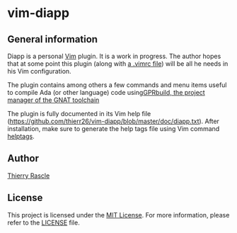 # vim-diapp


## General information

Diapp is a personal [Vim](https://www.vim.org) plugin. It is a work in
progress. The author hopes that at some point this plugin (along with [a .vimrc
file](https://github.com/thierr26/thierr26_config_files/blob/master/.vimrc))
will be all he needs in his Vim configuration.

The plugin contains among others a few commands and menu items useful to
compile Ada (or other language) code using[GPRbuild, the project manager of the
GNAT toolchain](https://learn.adacore.com/courses/GNAT_Toolchain_Intro/chapters/gprbuild.html)

The plugin is fully documented in its Vim help file
(https://github.com/thierr26/vim-diapp/blob/master/doc/diapp.txt). After
installation, make sure to generate the help tags file using Vim command
[helptags](https://vimhelp.org/helphelp.txt.html#%3Ahelptags).


## Author

[Thierry Rascle](mailto:thierr26@free.fr)


## License

This project is licensed under the [MIT License](https://mit-license.org). For
more information, please refer to the [LICENSE](LICENSE) file.
